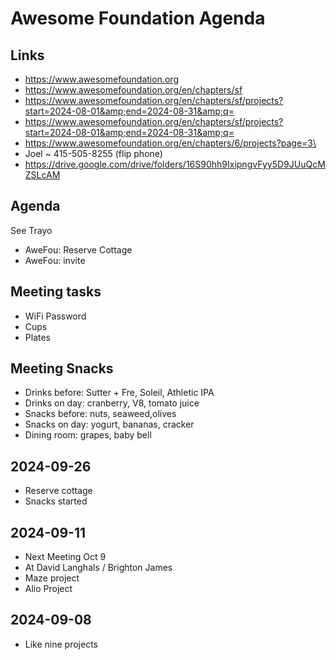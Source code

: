 # Awesome Foundation Agenda

## Links

* <a href="https://www.awesomefoundation.org">https://www.awesomefoundation.org</a>
* <a href="https://www.awesomefoundation.org/en/chapters/sf">https://www.awesomefoundation.org/en/chapters/sf</a>
* <a href="https://www.awesomefoundation.org/en/chapters/sf/projects?start=2024-08-01&amp;end=2024-08-31&amp;q=">https://www.awesomefoundation.org/en/chapters/sf/projects?start=2024-08-01&amp;end=2024-08-31&amp;q=</a>
* <a href="https://www.awesomefoundation.org/en/chapters/sf/projects?start=2024-08-01&amp;end=2024-08-31&amp;q=">https://www.awesomefoundation.org/en/chapters/sf/projects?start=2024-08-01&amp;end=2024-08-31&amp;q=</a>
* <a href="https://www.awesomefoundation.org/en/chapters/6/projects?page=3\">https://www.awesomefoundation.org/en/chapters/6/projects?page=3\</a>
* Joel ~ 415-505-8255 (flip phone)
* <a href="https://drive.google.com/drive/folders/16S90hh9IxipngvFyy5D9JUuQcMZSLcAM">https://drive.google.com/drive/folders/16S90hh9IxipngvFyy5D9JUuQcMZSLcAM</a>

## Agenda

See Trayo
* AweFou: Reserve Cottage
* AweFou: invite

## Meeting tasks

* WiFi Password
* Cups
* Plates

## Meeting Snacks

* Drinks before: Sutter + Fre, Soleil, Athletic IPA
* Drinks on day: cranberry, V8, tomato juice
* Snacks before: nuts, seaweed,olives
* Snacks on day: yogurt, bananas, cracker
* Dining room: grapes, baby bell

## 2024-09-26

* Reserve cottage
* Snacks started

## 2024-09-11

* Next Meeting Oct 9
* At David Langhals / Brighton James
* Maze project
* Alio Project

## 2024-09-08

* Like nine projects